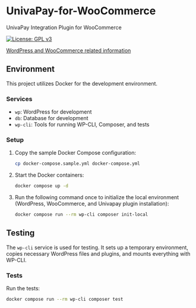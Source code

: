# UnivaPay-for-WooCommerce
UnivaPay Integration Plugin for WooCommerce

[![License: GPL v3](https://img.shields.io/badge/License-GPLv3-blue.svg)](https://www.gnu.org/licenses/gpl-3.0)

[WordPress and WooCommerce related information](./UnivaPay-for-WooCommerce/readme.txt)

## Environment

This project utilizes Docker for the development environment.

### Services

- `wp`: WordPress for development
- `db`: Database for development
- `wp-cli`: Tools for running WP-CLI, Composer, and tests

### Setup

1. Copy the sample Docker Compose configuration:
    ```sh
    cp docker-compose.sample.yml docker-compose.yml
    ```

2. Start the Docker containers:
    ```sh
    docker compose up -d
    ```

3. Run the following command once to initialize the local environment (WordPress, WooCommerce, and Univapay plugin installation):
    ```sh
    docker compose run --rm wp-cli composer init-local
    ```

## Testing

The `wp-cli` service is used for testing. It sets up a temporary environment, copies necessary WordPress files and plugins, and mounts everything with WP-CLI.

### Tests
Run the tests:
```sh
docker compose run --rm wp-cli composer test
```
